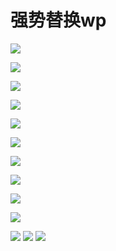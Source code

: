 # 强势替换wp
![](_v_images/_1524015475_26592.jpg)

![](_v_images/_1524015478_11509.jpg)

![](_v_images/_1524015482_30922.jpg)

![](_v_images/_1524015486_29885.jpg)

![](_v_images/_1524015490_4221.jpg)

![](_v_images/_1524015494_17573.jpg)

![](_v_images/_1524015498_12131.jpg)

![](_v_images/_1524015502_16695.jpg)

![](_v_images/_1524015506_7810.jpg)

![](_v_images/_1524015510_29562.jpg)

![](_v_images/_1524015514_32375.jpg)
![](_v_images/_1524015518_3715.jpg)
![](_v_images/_1524015522_8004.jpg)



